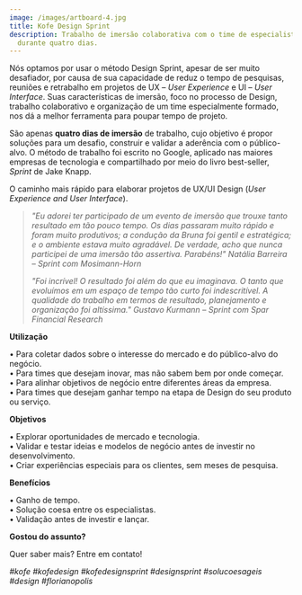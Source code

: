 ```yaml
---
image: /images/artboard-4.jpg
title: Kofe Design Sprint
description: Trabalho de imersão colaborativa com o time de especialistas
  durante quatro dias.
---
```

Nós optamos por usar o método Design Sprint, apesar de ser muito desafiador, por causa de sua capacidade de reduz o tempo de pesquisas, reuniões e retrabalho em projetos de UX – *User Experience* e UI – *User Interface*. Suas características de imersão, foco no processo de Design, trabalho colaborativo e organização de um time especialmente formado, nos dá a melhor ferramenta para poupar tempo de projeto.

São apenas **quatro dias de imersão** de trabalho, cujo objetivo é propor soluções para um desafio, construir e validar a aderência com o público-alvo. O método de trabalho foi escrito no Google, aplicado nas maiores empresas de tecnologia e compartilhado por meio do livro best-seller, *Sprint* de Jake Knapp.

O caminho mais rápido para elaborar projetos de UX/UI Design (*User Experience and User Interface*).

> *"Eu adorei ter participado de um evento de imersão que trouxe tanto resultado em tão pouco tempo. Os dias passaram muito rápido e foram muito produtivos; a condução da Bruna foi gentil e estratégica; e o ambiente estava muito agradável. De verdade, acho que nunca participei de uma imersão tão assertiva. Parabéns!" Natália Barreira – Sprint com Mosimann-Horn*
>
> *"Foi incrível! O resultado foi além do que eu imaginava. O tanto que evoluímos em um espaço de tempo tão curto foi indescritível. A qualidade do trabalho em termos de resultado, planejamento e organização foi altíssima." Gustavo Kurmann – Sprint com Spar Financial Research*

**Utilização**

• Para coletar dados sobre o interesse do mercado e do público-alvo do negócio.\
• Para times que desejam inovar, mas não sabem bem por onde começar.\
• Para alinhar objetivos de negócio entre diferentes áreas da empresa.\
• Para times que desejam ganhar tempo na etapa de Design do seu produto ou serviço.

**Objetivos**

• Explorar oportunidades de mercado e tecnologia.\
• Validar e testar ideias e modelos de negócio antes de investir no desenvolvimento.\
• Criar experiências especiais para os clientes, sem meses de pesquisa.

**Benefícios**

• Ganho de tempo.\
• Solução coesa entre os especialistas.\
• Validação antes de investir e lançar.

**Gostou do assunto?**

Quer saber mais? Entre em contato!

*\#kofe #kofedesign #kofedesignsprint #designsprint #solucoesageis #design #florianopolis*